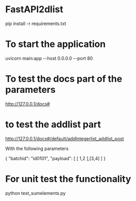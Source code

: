 # FastAPI2dlist
pip install -r requirements.txt

# To start the application
uvicorn main:app --host 0.0.0.0 --port 80

# To test the docs part of the parameters
http://127.0.0.1/docs#

# to test the addlist part

http://127.0.0.1/docs#/default/addIntegerlist_addlist_post

With the following parameters

{
  "batchid": "id0101",
  "payload": [
    [
      1,2
    ],[3,4]
  ]
}

# For unit test the functionality
python test_sumelements.py